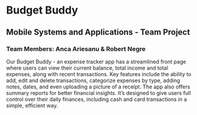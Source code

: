 # Budget Buddy
## Mobile Systems and Applications - Team Project
### Team Members: Anca Ariesanu & Robert Negre
Our Budget Buddy - an expense tracker app has a streamlined front page where users can view their current balance, total income and total expenses, along with recent transactions. 
Key features include the ability to add, edit and delete transactions, categorize expenses by type, adding notes, dates, and even uploading a picture of a receipt.
The app also offers summary reports for better financial insights. It’s designed to give users full control over their daily finances, including cash and card transactions in a simple, efficient way.
